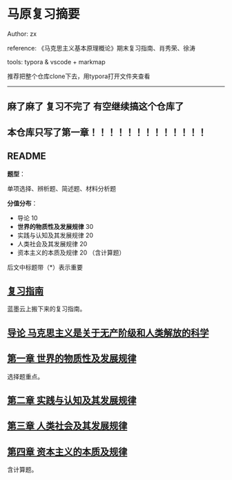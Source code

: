 # 马原复习摘要

Author: zx

reference: 《马克思主义基本原理概论》期末复习指南、肖秀荣、徐涛

tools: typora & vscode + markmap

推荐把整个仓库clone下去，用typora打开文件夹查看

---

## 麻了麻了 复习不完了 有空继续搞这个仓库了
## 本仓库只写了第一章！！！！！！！！！！！！！
## README

**题型**：

单项选择、辨析题、简述题、材料分析题

**分值分布**：

+ 导论 10
+ **世界的物质性及发展规律** 30
+ 实践与认知及其发展规律 20
+ 人类社会及其发展规律 20
+ 资本主义的本质及规律 20 （含计算题）

后文中标题带（*）表示重要

## [复习指南](复习指南.md)

蓝墨云上搬下来的复习指南。

## [导论 马克思主义是关于无产阶级和人类解放的科学](导论.md)

## [第一章 世界的物质性及发展规律](第一章.md)

选择题重点。

## [第二章 实践与认知及其发展规律](第二章.md)

## [第三章 人类社会及其发展规律](第三章.md)

## [第四章 资本主义的本质及规律](第四章.md)

含计算题。
